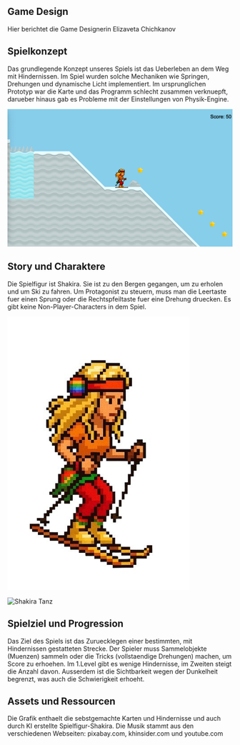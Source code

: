 ## Game Design

Hier berichtet die Game Designerin Elizaveta Chichkanov

## Spielkonzept

Das grundlegende Konzept unseres Spiels ist das Ueberleben an dem Weg mit Hindernissen. Im Spiel wurden solche Mechaniken 
wie Springen, Drehungen und dynamische Licht implementiert. Im ursprunglichen Prototyp war die Karte und das Programm schlecht 
zusammen verknuepft, darueber hinaus gab es Probleme mit der Einstellungen von Physik-Engine.

![Screenshot Karte](assets/screenshot.png)

## Story und Charaktere

Die Spielfigur ist Shakira. Sie ist zu den Bergen gegangen, um zu erholen und um Ski zu fahren. Um Protagonist zu steuern,
muss man die Leertaste fuer einen Sprung oder die Rechtspfeiltaste fuer eine Drehung druecken. Es gibt keine Non-Player-Characters
in dem Spiel.

![Screenshot Shakira](assets/screenshot_shakira.jpg)

![Shakira Tanz](assets/shakira_tanz.GIF)

## Spielziel und Progression

Das Ziel des Spiels ist das Zuruecklegen einer bestimmten, mit Hindernissen gestatteten Strecke. Der Spieler muss
Sammelobjekte (Muenzen) sammeln oder die Tricks (vollstaendige Drehungen) machen, um Score zu erhoehen. Im 1.Level
gibt es wenige Hindernisse, im Zweiten steigt die Anzahl davon. Ausserdem ist die Sichtbarkeit wegen der Dunkelheit begrenzt,
was auch die Schwierigkeit erhoeht.

## Assets und Ressourcen

Die Grafik enthaelt die sebstgemachte Karten und Hindernisse und auch durch KI erstellte Spielfigur-Shakira. Die Musik stammt
aus den verschiedenen Webseiten: pixabay.com, khinsider.com und youtube.com